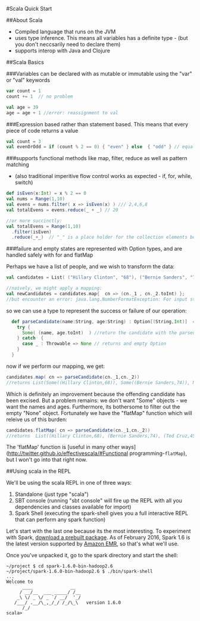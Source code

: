 #Scala Quick Start

##About Scala

- Compiled language that runs on the JVM
- uses type inference. This means all variables has a definite type - (but you don't neccsarily need to declare them)
- supports interop with Java and Clojure

##Scala Basics

###Variables can be declared with as mutable or immutable using the "var" or "val" keywords

```scala
var count = 1
count += 1  // no problem

val age = 39 
age = age + 1 //error: reassignment to val
```

###Expression based rather than statement based. This means that every piece of code returns a value

```scala
val count = 3
val evenOrOdd = if (count % 2 == 0) { "even" } else  { "odd" } // equals to the string "odd"
```

###supports functional methods like map, filter, reduce as well as pattern matching

- (also traditional imperitive flow control works as expected - if, for, while, switch)

```scala
def isEven(x:Int) = x % 2 == 0
val nums = Range(1,10)
val evens = nums.filter( x => isEven(x) ) /// 2,4,6,8
val totalEvens = evens.reduce(_ + _) // 20

//or more succinctly:
val totalEvens = Range(1,10)
  .filter(isEven)
  .reduce(_+_)  // "_" is a place holder for the collection elements being reduced
```

###failure and empty states are represented with Option types, and are handled safely with for and flatMap

Perhaps we have a list of people, and we wish to transform the data:
```scala
val candidates = List( ("Hillary Clinton", "68"), ("Bernie Sanders", "74"), ("Donald Trump", ""), ("Ted Cruz","45"), ("Marco Rubio", "44"))

//naively, we might apply a mapping:
val newCandidates = candidates.map{  cn => (cn._1 , cn._2.toInt) };
//but encounter an error: java.lang.NumberFormatException: For input string: ""
```

so we can use a type to represent the success or failure of our operation:

```scala
  def parseCandidate(name:String, age:String) : Option[(String,Int)]  = {
    try {
      Some( (name, age.toInt)  ) //return the candidate with the parsed age
    } catch  {
      case _ : Throwable => None // returns and empty Option
    }
  }

```

now if we perform our mapping, we get:

```scala 
candidates.map( cn => parseCandidate(cn._1,cn._2))
//returns List(Some((Hillary Clinton,68)), Some((Bernie Sanders,74)), None, Some((Ted Cruz,45)), Some((Marco Rubio,44)))
```

Which is definitely an improvement because the offending candidate has been excised.
But a problem remains: we don't want "Some" objects - we want the names and ages.
Furthermore, its bothersome to filter out the empty "None" object. Fortunately we have the "flatMap" function which will releive us of this burden:

```scala
candidates.flatMap( cn => parseCandidate(cn._1,cn._2))
//returns  List((Hillary Clinton,68), (Bernie Sanders,74), (Ted Cruz,45), (Marco Rubio,44))
```

The 'flatMap' function is [useful in many other ways](http://twitter.github.io/effectivescala/#Functional programming-`flatMap`), but I won't go into that right now.

##Using scala in the REPL

We'll be using the scala REPL in one of three ways:

1. Standalone (just type "scala")
2. SBT console (running "sbt console" will fire up the REPL with all you dependencies and classes available for import)
3. Spark Shell (executing the spark-shell gives you a full interactive REPL that can perform any spark function)

Let's start with the last one because its the most interesting. To experiment with Spark, [download a prebuilt package](https://spark.apache.org/downloads.html).
As of February 2016, Spark 1.6 is the latest version supported by [Amazon EMR](https://aws.amazon.com/elasticmapreduce/), so that's what we'll use.

Once you've unpacked it, go to the spark directory and start the shell:

```
~/project $ cd spark-1.6.0-bin-hadoop2.6
~/project/spark-1.6.0-bin-hadoop2.6 $ ./bin/spark-shell
...
Welcome to
      ____              __
     / __/__  ___ _____/ /__
    _\ \/ _ \/ _ `/ __/  '_/
   /___/ .__/\_,_/_/ /_/\_\   version 1.6.0
      /_/
scala>
```


